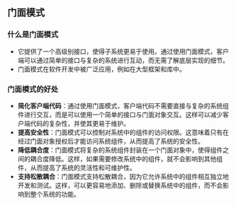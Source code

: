 ## 门面模式

### 什么是门面模式
- 它提供了一个高级别接口，使得子系统更易于使用。通过使用门面模式，客户端可以通过简单的接口与复杂的系统进行互动，而无需了解底层实现的细节。
- 门面模式在软件开发中被广泛应用，例如在大型框架和库中。

### 门面模式的好处
- **简化客户端代码**：通过使用门面模式，客户端代码不需要直接与复杂的系统组件进行交互，而是可以使用一个简单的接口与门面对象交互。这样可以减少客户端代码的复杂性，并使其更易于维护。
- **提高安全性**：门面模式可以控制对系统中的组件的访问权限。这意味着只有在经过门面对象授权后才能访问系统组件，从而提高了系统的安全性。
- **降低耦合度**：门面模式将复杂的系统组件封装在一个门面对象中，使得组件之间的耦合度降低。这样，如果需要修改系统中的组件，就不会影响到其他组件，从而提高了系统的灵活性和可维护性。
- **支持松散耦合**：门面模式支持松散耦合，因为它允许系统中的组件相互独立地开发和测试。这样，可以更容易地添加、删除或替换系统中的组件，而不会影响到整个系统的功能。